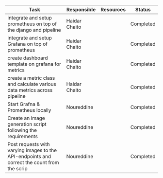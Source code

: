 | **Task**                                                                                    | **Responsible** | **Resources** | **Status** |
| ------------------------------------------------------------------------------------------- | --------------- | ------------- | ---------- |
| integrate and setup prometheus on top of the django and pipeline                            | Haidar Chaito   |               | Completed  |
| integrate and setup Grafana on top of prometheus                                            | Haidar Chaito   |               | Completed  |
| create dashboard template on grafana for metrics                                            | Haidar Chaito   |               | Completed  |
| create a metric class and calculate various data metrics across pipeline                    | Haidar Chaito   |               | Completed  |
| Start Grafna & Prometheus locally                                                           | Noureddine      |               | Completed  |
| Create an image generation script following the requirements                                | Noureddine      |               | Completed  |
| Post requests with varying images to the API-endpoints and correct the count from the scrip | Noureddine      |               | Completed  |
